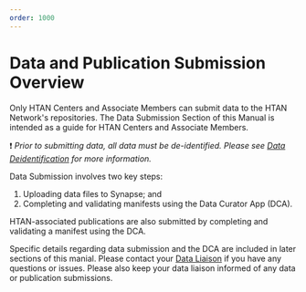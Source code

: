 ```yaml
---
order: 1000
---
```


# Data and Publication Submission Overview
Only HTAN Centers and Associate Members can submit data to the HTAN Network's repositories. The Data Submission Section of this Manual is intended as a guide for HTAN Centers and Associate Members.

:exclamation: *Prior to submitting data, all data must be de-identified.  Please see [Data Deidentification](../data_pub_submission/Data_Deidentification.md) for more information.*

Data Submission involves two key steps:
1. Uploading data files to Synapse; and
2. Completing and validating manifests using the Data Curator App (DCA).

HTAN-associated publications are also submitted by completing and validating a manifest using the DCA.

Specific details regarding data submission and the DCA are included in later sections of this manial.  Please contact your [Data Liaison](../data_pub_submission/Data_Liaisons.md) if you have any questions or issues.  Please also keep your data liaison informed of any data or publication submissions.